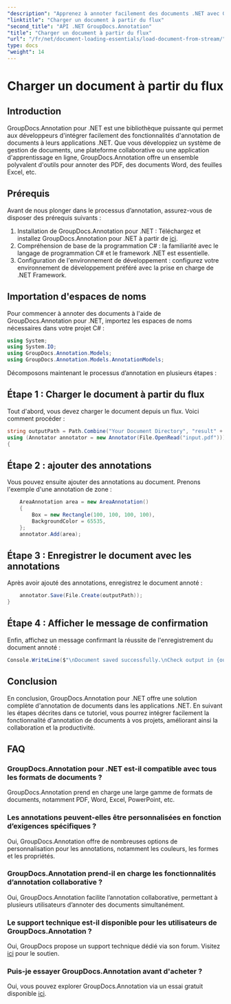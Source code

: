 ```yaml
---
"description": "Apprenez à annoter facilement des documents .NET avec GroupDocs.Annotation. Améliorez la collaboration et la productivité."
"linktitle": "Charger un document à partir du flux"
"second_title": "API .NET GroupDocs.Annotation"
"title": "Charger un document à partir du flux"
"url": "/fr/net/document-loading-essentials/load-document-from-stream/"
type: docs
"weight": 14
---
```


# Charger un document à partir du flux

## Introduction
GroupDocs.Annotation pour .NET est une bibliothèque puissante qui permet aux développeurs d'intégrer facilement des fonctionnalités d'annotation de documents à leurs applications .NET. Que vous développiez un système de gestion de documents, une plateforme collaborative ou une application d'apprentissage en ligne, GroupDocs.Annotation offre un ensemble polyvalent d'outils pour annoter des PDF, des documents Word, des feuilles Excel, etc.
## Prérequis
Avant de nous plonger dans le processus d’annotation, assurez-vous de disposer des prérequis suivants :
1. Installation de GroupDocs.Annotation pour .NET : Téléchargez et installez GroupDocs.Annotation pour .NET à partir de [ici](https://releases.groupdocs.com/annotation/net/).
2. Compréhension de base de la programmation C# : la familiarité avec le langage de programmation C# et le framework .NET est essentielle.
3. Configuration de l'environnement de développement : configurez votre environnement de développement préféré avec la prise en charge de .NET Framework.

## Importation d'espaces de noms
Pour commencer à annoter des documents à l'aide de GroupDocs.Annotation pour .NET, importez les espaces de noms nécessaires dans votre projet C# :
```csharp
using System;
using System.IO;
using GroupDocs.Annotation.Models;
using GroupDocs.Annotation.Models.AnnotationModels;
```

Décomposons maintenant le processus d’annotation en plusieurs étapes :
## Étape 1 : Charger le document à partir du flux
Tout d'abord, vous devez charger le document depuis un flux. Voici comment procéder :
```csharp
string outputPath = Path.Combine("Your Document Directory", "result" + Path.GetExtension("input.pdf"));
using (Annotator annotator = new Annotator(File.OpenRead("input.pdf")))
{
```
## Étape 2 : ajouter des annotations
Vous pouvez ensuite ajouter des annotations au document. Prenons l'exemple d'une annotation de zone :
```csharp
	AreaAnnotation area = new AreaAnnotation()
	{
		Box = new Rectangle(100, 100, 100, 100),
		BackgroundColor = 65535,
	};
	annotator.Add(area);
```
## Étape 3 : Enregistrer le document avec les annotations
Après avoir ajouté des annotations, enregistrez le document annoté :
```csharp
	annotator.Save(File.Create(outputPath));
}
```
## Étape 4 : Afficher le message de confirmation
Enfin, affichez un message confirmant la réussite de l'enregistrement du document annoté :
```csharp
Console.WriteLine($"\nDocument saved successfully.\nCheck output in {outputPath}.");
```

## Conclusion
En conclusion, GroupDocs.Annotation pour .NET offre une solution complète d'annotation de documents dans les applications .NET. En suivant les étapes décrites dans ce tutoriel, vous pourrez intégrer facilement la fonctionnalité d'annotation de documents à vos projets, améliorant ainsi la collaboration et la productivité.
## FAQ
### GroupDocs.Annotation pour .NET est-il compatible avec tous les formats de documents ?
GroupDocs.Annotation prend en charge une large gamme de formats de documents, notamment PDF, Word, Excel, PowerPoint, etc.
### Les annotations peuvent-elles être personnalisées en fonction d’exigences spécifiques ?
Oui, GroupDocs.Annotation offre de nombreuses options de personnalisation pour les annotations, notamment les couleurs, les formes et les propriétés.
### GroupDocs.Annotation prend-il en charge les fonctionnalités d’annotation collaborative ?
Oui, GroupDocs.Annotation facilite l’annotation collaborative, permettant à plusieurs utilisateurs d’annoter des documents simultanément.
### Le support technique est-il disponible pour les utilisateurs de GroupDocs.Annotation ?
Oui, GroupDocs propose un support technique dédié via son forum. Visitez [ici](https://forum.groupdocs.com/c/annotation/10) pour le soutien.
### Puis-je essayer GroupDocs.Annotation avant d'acheter ?
Oui, vous pouvez explorer GroupDocs.Annotation via un essai gratuit disponible [ici](https://releases.groupdocs.com/).